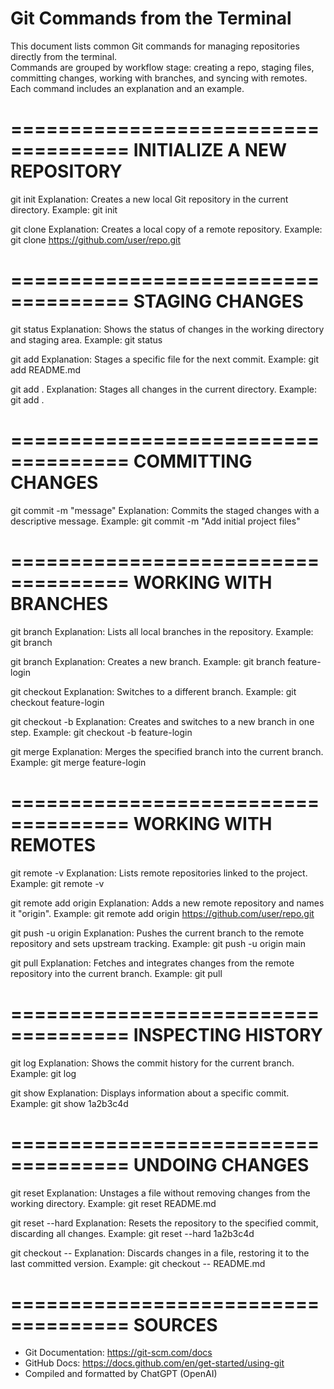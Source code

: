 # Git Commands from the Terminal
This document lists common Git commands for managing repositories directly from the terminal.  
Commands are grouped by workflow stage: creating a repo, staging files, committing changes, working with branches, and syncing with remotes.  
Each command includes an explanation and an example.

====================================
INITIALIZE A NEW REPOSITORY
====================================

git init
Explanation: Creates a new local Git repository in the current directory.
Example: git init

git clone <repository-url>
Explanation: Creates a local copy of a remote repository.
Example: git clone https://github.com/user/repo.git


====================================
STAGING CHANGES
====================================

git status
Explanation: Shows the status of changes in the working directory and staging area.
Example: git status

git add <file>
Explanation: Stages a specific file for the next commit.
Example: git add README.md

git add .
Explanation: Stages all changes in the current directory.
Example: git add .


====================================
COMMITTING CHANGES
====================================

git commit -m "message"
Explanation: Commits the staged changes with a descriptive message.
Example: git commit -m "Add initial project files"


====================================
WORKING WITH BRANCHES
====================================

git branch
Explanation: Lists all local branches in the repository.
Example: git branch

git branch <branch-name>
Explanation: Creates a new branch.
Example: git branch feature-login

git checkout <branch-name>
Explanation: Switches to a different branch.
Example: git checkout feature-login

git checkout -b <branch-name>
Explanation: Creates and switches to a new branch in one step.
Example: git checkout -b feature-login

git merge <branch-name>
Explanation: Merges the specified branch into the current branch.
Example: git merge feature-login


====================================
WORKING WITH REMOTES
====================================

git remote -v
Explanation: Lists remote repositories linked to the project.
Example: git remote -v

git remote add origin <repository-url>
Explanation: Adds a new remote repository and names it "origin".
Example: git remote add origin https://github.com/user/repo.git

git push -u origin <branch-name>
Explanation: Pushes the current branch to the remote repository and sets upstream tracking.
Example: git push -u origin main

git pull
Explanation: Fetches and integrates changes from the remote repository into the current branch.
Example: git pull


====================================
INSPECTING HISTORY
====================================

git log
Explanation: Shows the commit history for the current branch.
Example: git log

git show <commit-id>
Explanation: Displays information about a specific commit.
Example: git show 1a2b3c4d


====================================
UNDOING CHANGES
====================================

git reset <file>
Explanation: Unstages a file without removing changes from the working directory.
Example: git reset README.md

git reset --hard <commit-id>
Explanation: Resets the repository to the specified commit, discarding all changes.
Example: git reset --hard 1a2b3c4d

git checkout -- <file>
Explanation: Discards changes in a file, restoring it to the last committed version.
Example: git checkout -- README.md


====================================
SOURCES
====================================

- Git Documentation: https://git-scm.com/docs  
- GitHub Docs: https://docs.github.com/en/get-started/using-git  
- Compiled and formatted by ChatGPT (OpenAI)
